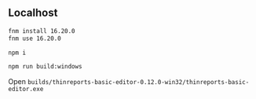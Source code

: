 ## Localhost

```sh
fnm install 16.20.0
fnm use 16.20.0
```

```sh
npm i
```

```sh
npm run build:windows
```

Open `builds/thinreports-basic-editor-0.12.0-win32/thinreports-basic-editor.exe`